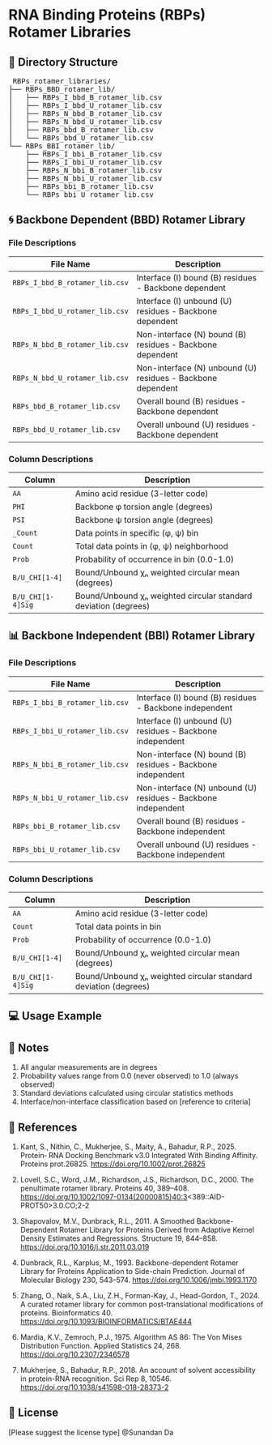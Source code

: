 # RNA Binding Proteins (RBPs) Rotamer Libraries

## 📁 Directory Structure
<pre> RBPs_rotamer_libraries/
├── RBPs_BBD_rotamer_lib/
│   ├── RBPs_I_bbd_B_rotamer_lib.csv
│   ├── RBPs_I_bbd_U_rotamer_lib.csv
│   ├── RBPs_N_bbd_B_rotamer_lib.csv
│   ├── RBPs_N_bbd_U_rotamer_lib.csv
│   ├── RBPs_bbd_B_rotamer_lib.csv
│   └── RBPs_bbd_U_rotamer_lib.csv
└── RBPs_BBI_rotamer_lib/
    ├── RBPs_I_bbi_B_rotamer_lib.csv
    ├── RBPs_I_bbi_U_rotamer_lib.csv
    ├── RBPs_N_bbi_B_rotamer_lib.csv
    ├── RBPs_N_bbi_U_rotamer_lib.csv
    ├── RBPs_bbi_B_rotamer_lib.csv
    └── RBPs_bbi_U_rotamer_lib.csv </pre>



## 🌀 Backbone Dependent (BBD) Rotamer Library

### File Descriptions

| File Name                          | Description                                                                 |
|------------------------------------|-----------------------------------------------------------------------------|
| `RBPs_I_bbd_B_rotamer_lib.csv`     | Interface (I) bound (B) residues - Backbone dependent                      |
| `RBPs_I_bbd_U_rotamer_lib.csv`     | Interface (I) unbound (U) residues - Backbone dependent                    |
| `RBPs_N_bbd_B_rotamer_lib.csv`     | Non-interface (N) bound (B) residues - Backbone dependent                  |
| `RBPs_N_bbd_U_rotamer_lib.csv`     | Non-interface (N) unbound (U) residues - Backbone dependent                |
| `RBPs_bbd_B_rotamer_lib.csv`       | Overall bound (B) residues - Backbone dependent                            |
| `RBPs_bbd_U_rotamer_lib.csv`       | Overall unbound (U) residues - Backbone dependent                          |

### Column Descriptions

| Column          | Description                                                                 |
|-----------------|-----------------------------------------------------------------------------|
| `AA`            | Amino acid residue (3-letter code)                                          |
| `PHI`           | Backbone φ torsion angle (degrees)                                          |
| `PSI`           | Backbone ψ torsion angle (degrees)                                          |
| `_Count`        | Data points in specific (φ, ψ) bin                                          |
| `Count`         | Total data points in (φ, ψ) neighborhood                                    |
| `Prob`          | Probability of occurrence in bin (0.0-1.0)                                  |
| `B/U_CHI[1-4]`  | Bound/Unbound χₙ weighted circular mean (degrees)                           |
| `B/U_CHI[1-4]Sig` | Bound/Unbound χₙ weighted circular standard deviation (degrees)             |

## 📊 Backbone Independent (BBI) Rotamer Library

### File Descriptions

| File Name                          | Description                                                                 |
|------------------------------------|-----------------------------------------------------------------------------|
| `RBPs_I_bbi_B_rotamer_lib.csv`     | Interface (I) bound (B) residues - Backbone independent                    |
| `RBPs_I_bbi_U_rotamer_lib.csv`     | Interface (I) unbound (U) residues - Backbone independent                  |
| `RBPs_N_bbi_B_rotamer_lib.csv`     | Non-interface (N) bound (B) residues - Backbone independent                |
| `RBPs_N_bbi_U_rotamer_lib.csv`     | Non-interface (N) unbound (U) residues - Backbone independent              |
| `RBPs_bbi_B_rotamer_lib.csv`       | Overall bound (B) residues - Backbone independent                          |
| `RBPs_bbi_U_rotamer_lib.csv`       | Overall unbound (U) residues - Backbone independent                        |

### Column Descriptions

| Column          | Description                                                                 |
|-----------------|-----------------------------------------------------------------------------|
| `AA`            | Amino acid residue (3-letter code)                                          |
| `Count`         | Total data points in bin                                                    |
| `Prob`          | Probability of occurrence (0.0-1.0)                                         |
| `B/U_CHI[1-4]`  | Bound/Unbound χₙ weighted circular mean (degrees)                           |
| `B/U_CHI[1-4]Sig` | Bound/Unbound χₙ weighted circular standard deviation (degrees)             |

## 💻 Usage Example


## 📝 Notes
1. All angular measurements are in degrees
2. Probability values range from 0.0 (never observed) to 1.0 (always observed)
3. Standard deviations calculated using circular statistics methods
4. Interface/non-interface classification based on [reference to criteria]

## 🔗 References
1. Kant, S., Nithin, C., Mukherjee, S., Maity, A., Bahadur, R.P., 2025. Protein‐ RNA Docking Benchmark v3.0 Integrated With Binding Affinity. Proteins prot.26825. https://doi.org/10.1002/prot.26825
   
2. Lovell, S.C., Word, J.M., Richardson, J.S., Richardson, D.C., 2000. The penultimate rotamer library. Proteins 40, 389–408. https://doi.org/10.1002/1097-0134(20000815)40:3<389::AID-PROT50>3.0.CO;2-2
3. Shapovalov, M.V., Dunbrack, R.L., 2011. A Smoothed Backbone-Dependent Rotamer Library for Proteins Derived from Adaptive Kernel Density Estimates and Regressions. Structure 19, 844–858. https://doi.org/10.1016/j.str.2011.03.019
   
4. Dunbrack, R.L., Karplus, M., 1993. Backbone-dependent Rotamer Library for Proteins Application to Side-chain Prediction. Journal of Molecular Biology 230, 543–574. https://doi.org/10.1006/jmbi.1993.1170
   
5. Zhang, O., Naik, S.A., Liu, Z.H., Forman-Kay, J., Head-Gordon, T., 2024. A curated rotamer library for common post-translational modifications of proteins. Bioinformatics 40. https://doi.org/10.1093/BIOINFORMATICS/BTAE444


6. Mardia, K.V., Zemroch, P.J., 1975. Algorithm AS 86: The Von Mises Distribution Function. Applied Statistics 24, 268. https://doi.org/10.2307/2346578

7. Mukherjee, S., Bahadur, R.P., 2018. An account of solvent accessibility in protein-RNA recognition. Sci Rep 8, 10546. https://doi.org/10.1038/s41598-018-28373-2

## 📄 License
[Please suggest the license type] @Sunandan Da
